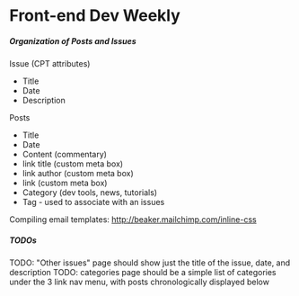 Front-end Dev Weekly
====

##### Organization of Posts and Issues

Issue (CPT attributes)
- Title
- Date
- Description

Posts
- Title
- Date
- Content (commentary)
- link title (custom meta box)
- link author (custom meta box)
- link (custom meta box)
- Category (dev tools, news, tutorials)
- Tag - used to associate with an issues

Compiling email templates: http://beaker.mailchimp.com/inline-css

##### TODOs

TODO: "Other issues" page should show just the title of the issue, date, and description
TODO: categories page should be a simple list of categories under the 3 link nav menu, with posts chronologically displayed below